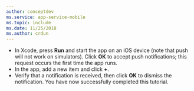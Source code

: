 ```yaml
---
author: conceptdev
ms.service: app-service-mobile
ms.topic: include
ms.date: 11/25/2018
ms.author: crdun
---
```


* In Xcode, press **Run** and start the app on an iOS device (note that push will not work on simulators). Click **OK** to accept push notifications; this request occurs the first time the app runs.
* In the app, add a new item and click **+**.
* Verify that a notification is received, then click **OK** to dismiss the notification. You have now successfully completed this tutorial.


